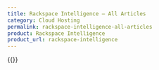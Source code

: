 ```yaml
---
title: Rackspace Intelligence – All Articles
category: Cloud Hosting
permalink: rackspace-intelligence-all-articles
product: Rackspace Intelligence
product_url: rackspace-intelligence
---
```



{{<list product_url="rackspace-intelligence">}}
